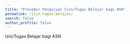 ```yaml
---
title: "Prosedur Pengajuan Izin/Tugas Belajar bagi ASN"
permalink: /izin-tugas-belajar/
search: false
author_profile: false
---
```

Izin/Tugas Belajar bagi ASN